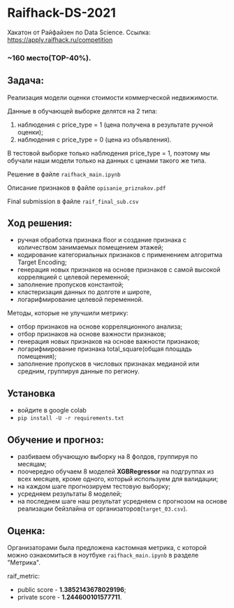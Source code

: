 # Raifhack-DS-2021
Хакатон от Райфайзен по Data Science. Ссылка: https://apply.raifhack.ru/competition

### ~160 место(TOP-40%).

## Задача:
Реализация модели оценки стоимости коммерческой недвижимости. 

Данные в обучающей выборке делятся на 2 типа:
  1) наблюдения с price_type = 1 (цена получена в результате ручной оценки);
  2) наблюдения с price_type = 0 (цена из объявления).

В тестовой выборке только наблюдения price_type = 1, поэтому мы обучали наши модели только на данных с ценами такого же типа.

Решение в файле `raifhack_main.ipynb`

Описание признаков в файле `opisanie_priznakov.pdf`

Final submission в файле `raif_final_sub.csv`

## Ход решения:
- ручная обработка признака floor и создание признака с количеством занимаемых помещением этажей;
- кодирование категориальных признаков с применением алгоритма Target Encoding;
- генерация новых признаков на основе признаков с самой высокой корреляцией с целевой переменной;
- заполнение пропусков константой;
- кластеризация данных по долготе и широте,
- логарифмирование целевой переменной.

Методы, которые не улучшили метрику:
- отбор признаков на основе корреляционного анализа;
- отбор признаков на основе важности признаков;
- генерация новых признаков на основе важности признаков;
- логарифмирование признака total_square(общая площадь помещения);
- заполнение пропусков в числовых признаках медианой или средним, группируя данные по региону.

## Установка
- войдите в google colab
- `pip install -U -r requirements.txt`

## Обучение и прогноз:
- разбиваем обучающую выборку на 8 фолдов, группируя по месяцам;
- поочередно обучаем 8 моделей **XGBRegressor** на подгруппах из всех месяцев, кроме одного, который используем для валидации;
- на каждом шаге прогнозируем тестовую выборку;
- усредняем результаты 8 моделей;
- на последнем шаге наш результат усредняем с прогнозом на основе реализации бейзлайна от организаторов(`target_03.csv`).

## Оценка:
Организаторами была предложена кастомная метрика, с которой можно ознакомиться в ноутбуке `raifhack_main.ipynb` в разделе "Метрика".

raif_metric:
- public score - **1.3852143678029196**;
- private score - **1.244600101577711**.

